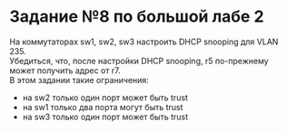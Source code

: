 # Задание №8 по большой лабе 2

На коммутаторах sw1, sw2, sw3 настроить DHCP snooping для VLAN 235.  
Убедиться, что, после настройки DHCP snooping, r5 по-прежнему может получить адрес от r7.  
В этом задании такие ограничения:

* на sw2 только один порт может быть trust
* на sw1 только два порта могут быть trust
* на sw3 только один порт может быть trust

